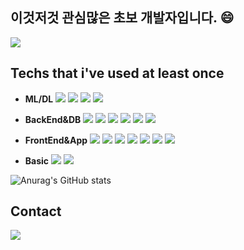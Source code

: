 
## 이것저것 관심많은 초보 개발자입니다. 😄
<a href="https://baekwangho.github.io/" target="_blank"><img src="https://img.shields.io/badge/GitHub Pages-222222?style=for-the-badge&logo=GitHub Pages&logoColor=white"/></a>
## Techs that i've used at least once
- **ML/DL** 
<a href="#" target="_blank"><img src="https://img.shields.io/badge/pytorch-EE4C2C?style=flat-square&logo=pytorch&logoColor=white"/></a>
<a href="#" target="_blank"><img src="https://img.shields.io/badge/keras-D00000?style=flat-square&logo=keras&logoColor=white"/></a>
<a href="#" target="_blank"><img src="https://img.shields.io/badge/tensorflow-FF6F00?style=flat-square&logo=tensorflow&logoColor=white"/></a>
<a href="#" target="_blank"><img src="https://img.shields.io/badge/numpy-013243?style=flat-square&logo=numpy&logoColor=white"/></a>

- **BackEnd&DB** 
<a href="#" target="_blank"><img src="https://img.shields.io/badge/php-777BB4?style=flat-square&logo=php&logoColor=white"/></a>
<a href="#" target="_blank"><img src="https://img.shields.io/badge/node.js-339933?style=flat-square&logo=node.js&logoColor=white"/></a>
<a href="#" target="_blank"><img src="https://img.shields.io/badge/Express-000000?style=flat-square&logo=Express&logoColor=white"/></a>
<a href="#" target="_blank"><img src="https://img.shields.io/badge/mysql-4479A1?style=flat-square&logo=mysql&logoColor=white"/></a>
<a href="#" target="_blank"><img src="https://img.shields.io/badge/Elasticsearch-005571?style=flat-square&logo=Elasticsearch&logoColor=white"/></a>
<a href="#" target="_blank"><img src="https://img.shields.io/badge/Apache Solr-D9411E?style=flat-square&logo=Apache Solr&logoColor=white"/></a>

- **FrontEnd&App** 
<a href="#" target="_blank"><img src="https://img.shields.io/badge/JavaScript-F7DF1E?style=flat-square&logo=JavaScript&logoColor=white"/></a>
<a href="#" target="_blank"><img src="https://img.shields.io/badge/jQuery-0769AD?style=flat-square&logo=jQuery&logoColor=white"/></a>
<a href="#" target="_blank"><img src="https://img.shields.io/badge/CSS3-1572B6?style=flat-square&logo=CSS3&logoColor=white"/></a>
<a href="#" target="_blank"><img src="https://img.shields.io/badge/HTML5-E34F26?style=flat-square&logo=HTML5&logoColor=white"/></a>
<a href="#" target="_blank"><img src="https://img.shields.io/badge/Bootstrap-7952B3?style=flat-square&logo=Bootstrap&logoColor=white"/></a>
<a href="#" target="_blank"><img src="https://img.shields.io/badge/React-61DAFB?style=flat-square&logo=React&logoColor=black"/></a>
<a href="#" target="_blank"><img src="https://img.shields.io/badge/ReactNative-09D3AC?style=flat-square&logo=Create React App&logoColor=white"/></a>

- **Basic** 
<a href="#" target="_blank"><img src="https://img.shields.io/badge/Git-F05032?style=flat-square&logo=Git&logoColor=white"/></a>
<a href="#" target="_blank"><img src="https://img.shields.io/badge/Python-3776AB?style=flat-square&logo=Python&logoColor=white"/></a>

![Anurag's GitHub stats](https://github-readme-stats.vercel.app/api?username=Baekwangho&show_icons=true&theme=default)


## Contact


<a href="mailto:qorhkdgh00@gmail.com"><img src="https://img.shields.io/badge/qorhkdgh00@gmail.com-EA4335?style=flat-square&logo=Gmail&logoColor=white"/></a>

